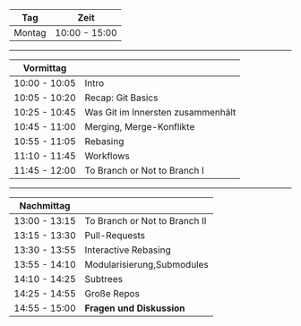 
|  Tag                 | Zeit           |
|----------------------|----------------|
|  Montag              |  10:00 - 15:00  |


---


| Vormittag           |                          |
|----------------------|--------------------------|
| 10:00 - 10:05        | Intro    |
| 10:05 - 10:20        | Recap: Git Basics    |
| 10:25 - 10:45        | Was Git im Innersten zusammenhält  |
| 10:45 - 11:00        | Merging, Merge-Konflikte     |
| 10:55 - 11:05        | Rebasing     |
| 11:10 - 11:45        | Workflows     |
| 11:45 - 12:00        | To Branch or Not to Branch I    |


---

| Nachmittag           |                          |
|----------------------|--------------------------|
| 13:00 - 13:15        | To Branch or Not to Branch II    |
| 13:15 - 13:30        | Pull-Requests    |
| 13:30 - 13:55        | Interactive Rebasing     |
| 13:55 - 14:10        | Modularisierung,Submodules     |
| 14:10 - 14:25        | Subtrees     |
| 14:25 - 14:55        | Große Repos     |
| 14:55 - 15:00        | **Fragen und Diskussion**    |

